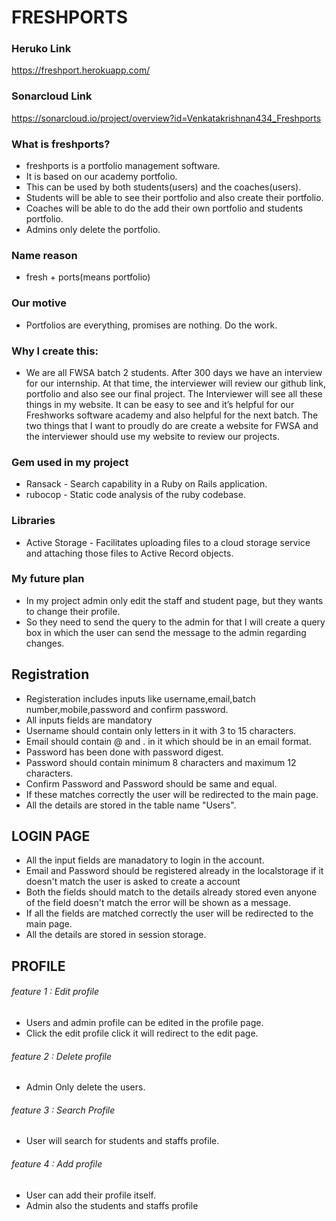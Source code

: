 # FRESHPORTS


 ### Heruko Link 
 https://freshport.herokuapp.com/

 ### Sonarcloud Link 
https://sonarcloud.io/project/overview?id=Venkatakrishnan434_Freshports

### What is freshports?
   * freshports is a portfolio management software.
   * It is based on our academy portfolio.
   * This can be used by both students(users) and the coaches(users).
   * Students will be able to see  their portfolio and also create their portfolio.
   * Coaches will be able to do the add their own portfolio and  students portfolio.
   * Admins only delete the portfolio.


### Name reason 
   * fresh + ports(means portfolio)

### Our motive
   * Portfolios are everything, promises are nothing. Do the work.


### Why I create this:
   * We are all FWSA batch 2 students. After 300 days we have an interview for our internship. At that time, the interviewer will review our github  link, portfolio and also see our final project. The Interviewer will see all these things in my website. It can be easy to see and it’s helpful for our Freshworks software academy and also helpful for the next batch. The two things that I want to proudly do are create a website for FWSA and the interviewer should use my website to review our projects.

### Gem used in my project

   * Ransack - Search capability in a Ruby on Rails application.
   * rubocop - Static code analysis of the ruby codebase.

### Libraries
   * Active Storage - Facilitates uploading files to a cloud storage service and attaching those files to Active Record objects.



### My future plan
   * In my project admin only edit the staff and student page, but they wants to change their profile.
   * So they need to send the query to the admin for that I will create a query box in which the user can send the message to the admin regarding changes.


## Registration
   * Registeration includes inputs like username,email,batch number,mobile,password and confirm password.
   * All inputs fields are mandatory
   * Username should contain only letters in it with 3 to 15 characters.
   * Email should contain @ and . in it which should be in an email format.
   * Password has been done with password digest.
   * Password should contain minimum 8 characters and maximum 12 characters.
   * Confirm Password and Password should be same and equal.
   * If these matches correctly the user will be redirected to the main page.
   * All the details are stored in the table name "Users".


## LOGIN PAGE
   * All the input fields are manadatory to login in the account.
   * Email and Password should be registered already in the localstorage if it doesn't match the user is asked to create a account
   * Both the fields should match to the details already stored even anyone of the field doesn't match the error will be shown as a message.
   * If all the fields are matched correctly the user will be redirected to the main page.
   * All the details are stored in session storage.


## PROFILE
###### feature 1 : Edit profile
   * Users and admin profile can be edited in the profile page.
   * Click the edit profile click it will redirect to the edit page.

###### feature 2 : Delete profile
   * Admin Only delete the users.

###### feature 3 : Search Profile
   * User will search for students and staffs profile.

###### feature 4 : Add profile
   * User can add their profile itself.
   * Admin also the students and staffs profile

